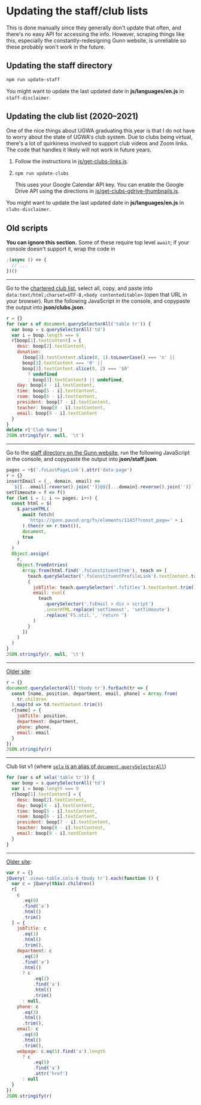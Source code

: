 # Updating the staff/club lists

This is done manually since they generally don't update that often, and there's
no easy API for accessing the info. However, scraping things like this,
especially the constantly-redesigning Gunn website, is unreliable so these
probably won't work in the future.

## Updating the staff directory

```sh
npm run update-staff
```

You might want to update the last updated date in **js/languages/en.js** in
`staff-disclaimer`.

## Updating the club list (2020–2021)

One of the nice things about UGWA graduating this year is that I do not have to
worry about the state of UGWA's club system. Due to clubs being virtual, there's
a lot of quirkiness involved to support club videos and Zoom links. The code
that handles it likely will not work in future years.

1. Follow the instructions in [js/get-clubs-links.js](../js/get-clubs-links.js).

2. `npm run update-clubs`

    This uses your Google Calendar API key. You can enable the Google Drive API using the directions in [js/get-clubs-gdrive-thumbnails.js](../js/get-clubs-gdrive-thumbnails.js).

You might want to update the last updated date in **js/languages/en.js** in
`clubs-disclaimer`.

## Old scripts

**You can ignore this section.** Some of these require top level `await`; if
your console doesn't support it, wrap the code in

```js
;(async () => {
  // ...
})()
```

---

Go to the [chartered club
list](https://docs.google.com/spreadsheets/d/1HUaNWegOIk972lGweoSuNcXtfX7XuGBTQU-gcTsvD9s/),
select all, copy, and paste into `data:text/html;charset=UTF-8,<body contenteditable>`
(open that URL in your browser). Run the following JavaScript in the console,
and copypaste the output into **json/clubs.json**.

```js
r = {}
for (var s of document.querySelectorAll('table tr')) {
  var boop = s.querySelectorAll('td')
  var i = boop.length === 9
  r[boop[1].textContent] = {
    desc: boop[2].textContent,
    donation:
      (boop[3].textContent.slice(0, 1).toLowerCase() === 'n' ||
      boop[3].textContent === '0' ||
      boop[3].textContent.slice(0, 2) === '$0'
        ? undefined
        : boop[3].textContent) || undefined,
    day: boop[4 - i].textContent,
    time: boop[5 - i].textContent,
    room: boop[6 - i].textContent,
    president: boop[7 - i].textContent,
    teacher: boop[8 - i].textContent,
    email: boop[9 - i].textContent
  }
}
delete r['Club Name']
JSON.stringify(r, null, '\t')
```

---

Go to the [staff directory on the Gunn
website](https://gunn.pausd.org/connecting/staff-directory), run the following
JavaScript in the console, and copypaste the output into **json/staff.json**.

```js
pages = +$('.fsLastPageLink').attr('data-page')
r = {}
insertEmail = (_, domain, email) =>
  `${[...email].reverse().join('')}@${[...domain].reverse().join('')}`
setTimeoute = f => f()
for (let i = 1; i <= pages; i++) {
  const html = $(
    $.parseHTML(
      await fetch(
        'https://gunn.pausd.org/fs/elements/11437?const_page=' + i
      ).then(r => r.text()),
      document,
      true
    )
  )
  Object.assign(
    r,
    Object.fromEntries(
      Array.from(html.find('.fsConstituentItem'), teach => [
        teach.querySelector('.fsConstituentProfileLink').textContent.trim(),
        {
          jobTitle: teach.querySelector('.fsTitles').textContent.trim(),
          email: eval(
            teach
              .querySelector('.fsEmail > div > script')
              .innerHTML.replace('setTimeout', 'setTimeoute')
              .replace('FS.util.', 'return ')
          )
        }
      ])
    )
  )
}
JSON.stringify(r, null, '\t')
```

---

[Older site](https://gunn.pausd.org/connect/staff-directory):

```js
r = {}
document.querySelectorAll('tbody tr').forEach(tr => {
  const [name, position, department, email, phone] = Array.from(
    tr.children
  ).map(td => td.textContent.trim())
  r[name] = {
    jobTitle: position,
    department: department,
    phone: phone,
    email: email
  }
})
JSON.stringify(r)
```

---

Club list v1 (where [`sela` is an alias of
`document.querySelectorAll`](https://github.com/Orbiit/gunn-web-app/issues/24#issuecomment-333270456))

```js
for (var s of sela('table tr')) {
  var boop = s.querySelectorAll('td')
  var i = boop.length === 9
  r[boop[1].textContent] = {
    desc: boop[2].textContent,
    day: boop[4 - i].textContent,
    time: boop[5 - i].textContent,
    room: boop[6 - i].textContent,
    president: boop[7 - i].textContent,
    teacher: boop[8 - i].textContent,
    email: boop[9 - i].textContent
  }
}
```

---

[Older site](http://gunn.pausd.org/people):

```js
var r = {}
jQuery('.views-table.cols-6 tbody tr').each(function () {
  var c = jQuery(this).children()
  r[
    c
      .eq(0)
      .find('a')
      .html()
      .trim()
  ] = {
    jobTitle: c
      .eq(1)
      .html()
      .trim(),
    department: c
      .eq(2)
      .find('a')
      .html()
      ? c
          .eq(2)
          .find('a')
          .html()
          .trim()
      : null,
    phone: c
      .eq(3)
      .html()
      .trim(),
    email: c
      .eq(4)
      .html()
      .trim(),
    webpage: c.eq(5).find('a').length
      ? c
          .eq(5)
          .find('a')
          .attr('href')
      : null
  }
})
JSON.stringify(r)
```
